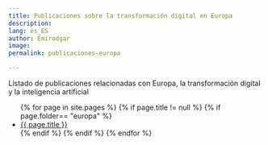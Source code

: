 ```yaml
---
title: Publicaciones sobre la transformación digital en Europa
description: 
lang: es_ES
author: Emirodgar
image: 
permalink: publicaciones-europa

---
```


Listado de publicaciones relacionadas con Europa, la transformación digital y la inteligencia artificial

<ul>
{% for page in site.pages %}
{% if page.title != null  %}
	{% if page.folder== "europa" %}
	  <li><a href="{{ page.url }}">{{ page.title }}</a></li>
	{% endif %}
{% endif %}
{% endfor %}
</ul>